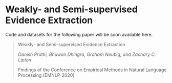 # Weakly- and Semi-supervised Evidence Extraction
Code and datasets for the following paper will be soon available here. 


> Weakly- and Semi-supervised Evidence Extraction
> 
> *Danish Pruthi, Bhuwan Dhingra, Graham Neubig, and Zachary C. Lipton*
> 
> Findings of the Conference on Empirical Methods in Natural Language Processing (EMNLP-2020)


